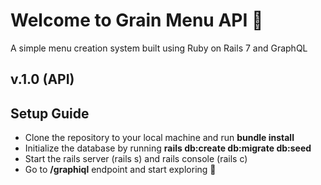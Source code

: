 # Welcome to Grain Menu API 👋

A simple menu creation system built using Ruby on Rails 7 and GraphQL

## v.1.0 (API)

## Setup Guide
- Clone the repository to your local machine and run **bundle install**
- Initialize the database by running **rails db:create db:migrate db:seed**
- Start the rails server (rails s) and rails console (rails c)
- Go to **/graphiql** endpoint and start exploring 🚀
